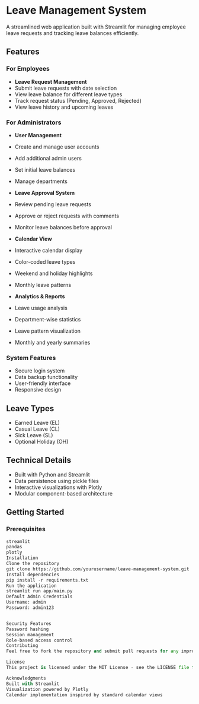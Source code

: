 # Leave Management System

A streamlined web application built with Streamlit for managing employee leave requests and tracking leave balances efficiently.

## Features

### For Employees
- **Leave Request Management**
- Submit leave requests with date selection
- View leave balance for different leave types
- Track request status (Pending, Approved, Rejected)
- View leave history and upcoming leaves

### For Administrators
- **User Management**
- Create and manage user accounts
- Add additional admin users
- Set initial leave balances
- Manage departments

- **Leave Approval System**
- Review pending leave requests
- Approve or reject requests with comments
- Monitor leave balances before approval

- **Calendar View**
- Interactive calendar display
- Color-coded leave types
- Weekend and holiday highlights
- Monthly leave patterns

- **Analytics & Reports**
- Leave usage analysis
- Department-wise statistics
- Leave pattern visualization
- Monthly and yearly summaries

### System Features
- Secure login system
- Data backup functionality
- User-friendly interface
- Responsive design

## Leave Types
- Earned Leave (EL)
- Casual Leave (CL)
- Sick Leave (SL)
- Optional Holiday (OH)

## Technical Details
- Built with Python and Streamlit
- Data persistence using pickle files
- Interactive visualizations with Plotly
- Modular component-based architecture

## Getting Started

### Prerequisites
```python
streamlit
pandas
plotly
Installation
Clone the repository
git clone https://github.com/yourusername/leave-management-system.git
Install dependencies
pip install -r requirements.txt
Run the application
streamlit run app/main.py
Default Admin Credentials
Username: admin
Password: admin123


Security Features
Password hashing
Session management
Role-based access control
Contributing
Feel free to fork the repository and submit pull requests for any improvements.

License
This project is licensed under the MIT License - see the LICENSE file for details.

Acknowledgments
Built with Streamlit
Visualization powered by Plotly
Calendar implementation inspired by standard calendar views